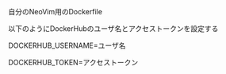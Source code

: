 自分のNeoVim用のDockerfile

以下のようにDockerHubのユーザ名とアクセストークンを設定する

DOCKERHUB_USERNAME=ユーザ名

DOCKERHUB_TOKEN=アクセストークン